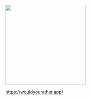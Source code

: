 <img src="https://wouldyourather.app/logo/light.png" width="256px" height="256px" />

https://wouldyourather.app/
